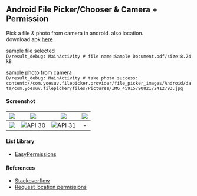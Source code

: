 ## Android File Picker/Chooser & Camera + Permission ##

Pick a file & photo from camera in android. also location.  
download apk [here](https://www.dropbox.com/s/fh1rfpxbmbu8gzu)

sample file selected  
```D/result_debug: MainActivity # file name:Sample Document.pdf/size:8.24 kB```  

sample photo from camera  
```D/result_debug: MainActivity # take photo success: content://com.yoesuv.filepicker.provider/file_picker_images/Android/data/com.yoesuv.filepicker/files/Pictures/IMG_4591579082172412793.jpg```

#### Screenshot ####
| ![](https://i.imgur.com/zpeY2pe.png) | ![](https://i.imgur.com/L1LC1Ev.png) | ![](https://i.imgur.com/mvGNubg.png) | ![](https://i.imgur.com/w6YprKq.png) |
| :---: | :---: | :---: | :---: |
| ![](https://i.imgur.com/57eBH4s.png) | ![API 30](https://images2.imgbox.com/67/11/G2lh5hIZ_o.png) | ![API 31](https://images2.imgbox.com/ee/a6/7kSN82pf_o.png) | - |

#### List Library ####
- [EasyPermissions](https://github.com/googlesamples/easypermissions)

#### References ####
- [Stackoverflow](https://stackoverflow.com/a/65763144/3559183)
- [Request location permissions](https://developer.android.com/training/location/permissions)
